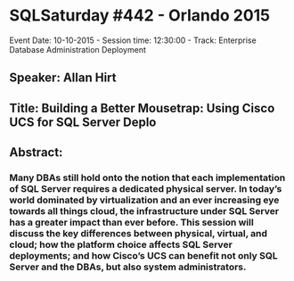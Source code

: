 # SQLSaturday #442 - Orlando 2015
Event Date: 10-10-2015 - Session time: 12:30:00 - Track: Enterprise Database Administration  Deployment
## Speaker: Allan Hirt
## Title: Building a Better Mousetrap: Using Cisco UCS for SQL Server Deplo
## Abstract:
### Many DBAs still hold onto the notion that each implementation of SQL Server requires a dedicated physical server. In today’s world dominated by virtualization and an ever increasing eye towards all things cloud, the infrastructure under SQL Server has a greater impact than ever before. This session will discuss the key differences between physical, virtual, and cloud; how the platform choice affects SQL Server deployments; and how Cisco’s UCS can benefit not only SQL Server and the DBAs, but also system administrators.
